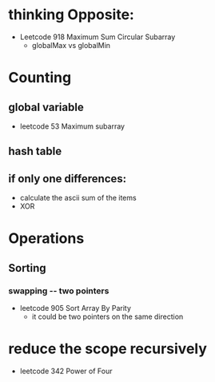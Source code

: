 # thinking Opposite:
- Leetcode 918 Maximum Sum Circular Subarray
  - globalMax vs globalMin
# Counting
## global variable
- leetcode 53 Maximum subarray 
## hash table
## if only one differences:
- calculate the ascii sum of the items
- XOR
# Operations
## Sorting
### swapping -- two pointers
- leetcode 905 Sort Array By Parity
  - it could be two pointers on the same direction

# reduce the scope recursively
- leetcode 342 Power of Four